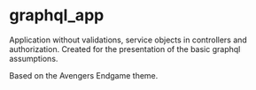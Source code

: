 # graphql_app
Application without validations, service objects in controllers and authorization. Created for the presentation of the basic graphql assumptions.

Based on the Avengers Endgame theme.
